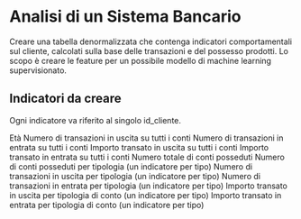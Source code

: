# Analisi di un Sistema Bancario
Creare una tabella denormalizzata che contenga indicatori comportamentali sul cliente, calcolati sulla base delle transazioni e del possesso prodotti. Lo scopo è creare le feature per un possibile modello di machine learning supervisionato.


## Indicatori da creare
Ogni indicatore va riferito al singolo id_cliente.

Età
Numero di transazioni in uscita su tutti i conti
Numero di transazioni in entrata su tutti i conti
Importo transato in uscita su tutti i conti
Importo transato in entrata su tutti i conti
Numero totale di conti posseduti
Numero di conti posseduti per tipologia (un indicatore per tipo)
Numero di transazioni in uscita per tipologia (un indicatore per tipo)
Numero di transazioni in entrata per tipologia (un indicatore per tipo)
Importo transato in uscita per tipologia di conto (un indicatore per tipo)
Importo transato in entrata per tipologia di conto (un indicatore per tipo)
